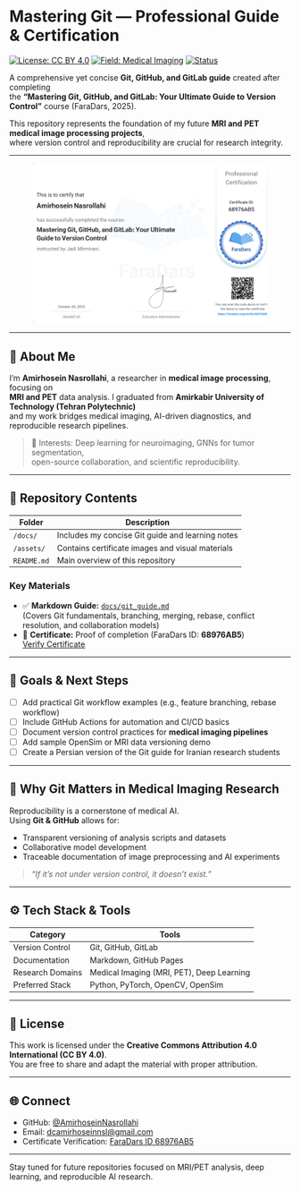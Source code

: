 # Mastering Git — Professional Guide & Certification

[![License: CC BY 4.0](https://img.shields.io/badge/License-CC_BY_4.0-lightgrey.svg)](#license)
[![Field: Medical Imaging](https://img.shields.io/badge/Field-Medical%20Imaging-blue)](#about)
[![Status](https://img.shields.io/badge/Status-Active-green)](#)

A comprehensive yet concise **Git, GitHub, and GitLab guide** created after completing  
the **“Mastering Git, GitHub, and GitLab: Your Ultimate Guide to Version Control”** course (FaraDars, 2025).  

This repository represents the foundation of my future **MRI and PET medical image processing projects**,  
where version control and reproducibility are crucial for research integrity.

---

<p align="center">
  <img src="image.png" alt="Certificate" width="420">
</p>

---

## 🧠 About Me

I’m **Amirhosein Nasrollahi**, a researcher in **medical image processing**, focusing on  
**MRI and PET** data analysis. I graduated from **Amirkabir University of Technology (Tehran Polytechnic)**  
and my work bridges medical imaging, AI-driven diagnostics, and reproducible research pipelines.

> 💬 Interests: Deep learning for neuroimaging, GNNs for tumor segmentation,  
> open-source collaboration, and scientific reproducibility.

---

## 📘 Repository Contents

| Folder | Description |
|---------|-------------|
| `/docs/` | Includes my concise Git guide and learning notes |
| `/assets/` | Contains certificate images and visual materials |
| `README.md` | Main overview of this repository |

### Key Materials
- ✅ **Markdown Guide:** [`docs/git_guide.md`](docs/git_guide.md)  
  (Covers Git fundamentals, branching, merging, rebase, conflict resolution, and collaboration models)
- 📜 **Certificate:** Proof of completion (FaraDars ID: **68976AB5**)  
  [Verify Certificate](https://faradars.org/verify/68976AB5)

---

## 🎯 Goals & Next Steps

- [ ] Add practical Git workflow examples (e.g., feature branching, rebase workflow)
- [ ] Include GitHub Actions for automation and CI/CD basics
- [ ] Document version control practices for **medical imaging pipelines**
- [ ] Add sample OpenSim or MRI data versioning demo
- [ ] Create a Persian version of the Git guide for Iranian research students

---

## 🧩 Why Git Matters in Medical Imaging Research

Reproducibility is a cornerstone of medical AI.  
Using **Git & GitHub** allows for:
- Transparent versioning of analysis scripts and datasets  
- Collaborative model development  
- Traceable documentation of image preprocessing and AI experiments

> _“If it’s not under version control, it doesn’t exist.”_

---

## ⚙️ Tech Stack & Tools

| Category | Tools |
|-----------|-------|
| Version Control | Git, GitHub, GitLab |
| Documentation | Markdown, GitHub Pages |
| Research Domains | Medical Imaging (MRI, PET), Deep Learning |
| Preferred Stack | Python, PyTorch, OpenCV, OpenSim |

---

## 🧩 License

This work is licensed under the **Creative Commons Attribution 4.0 International (CC BY 4.0)**.  
You are free to share and adapt the material with proper attribution.

---

## 🌐 Connect

- GitHub: [@AmirhoseinNasrollahi](https://github.com/AmirhoseinNasrollahi)  
- Email: [dcamirhoseinnsl@gmail.com](mailto:dcamirhoseinnsl@gmail.com)  
- Certificate Verification: [FaraDars ID 68976AB5](https://faradars.org/verify/68976AB5)

---
Stay tuned for future repositories focused on MRI/PET analysis, deep learning, and reproducible AI research.
